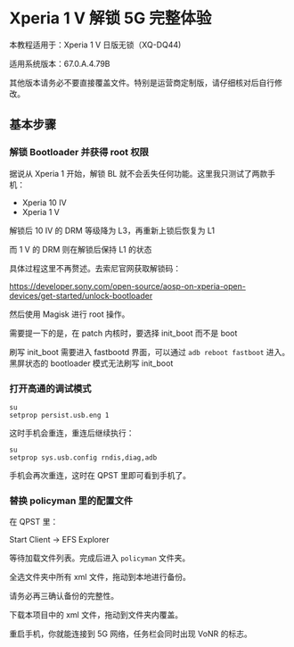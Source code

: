 # Xperia 1 V 解锁 5G 完整体验

本教程适用于：Xperia 1 V 日版无锁（XQ-DQ44)

适用系统版本：67.0.A.4.79B

其他版本请务必不要直接覆盖文件。特别是运营商定制版，请仔细核对后自行修改。

## 基本步骤

### 解锁 Bootloader 并获得 root 权限
据说从 Xperia 1 开始，解锁 BL 就不会丢失任何功能。这里我只测试了两款手机：
* Xperia 10 IV
* Xperia 1 V

解锁后 10 IV 的 DRM 等级降为 L3，再重新上锁后恢复为 L1

而 1 V 的 DRM 则在解锁后保持 L1 的状态

具体过程这里不再赘述。去索尼官网获取解锁码：

https://developer.sony.com/open-source/aosp-on-xperia-open-devices/get-started/unlock-bootloader

然后使用 Magisk 进行 root 操作。

需要提一下的是，在 patch 内核时，要选择 init_boot 而不是 boot

刷写 init_boot 需要进入 fastbootd 界面，可以通过 `adb reboot fastboot` 进入。黑屏状态的 bootloader 模式无法刷写 init_boot

### 打开高通的调试模式

```shell
su
setprop persist.usb.eng 1
```

这时手机会重连，重连后继续执行：


```
su
setprop sys.usb.config rndis,diag,adb
```

手机会再次重连，这时在 QPST 里即可看到手机了。

### 替换 policyman 里的配置文件

在 QPST 里：

Start Client -> EFS Explorer

等待加载文件列表。完成后进入 `policyman` 文件夹。

全选文件夹中所有 xml 文件，拖动到本地进行备份。

请务必再三确认备份的完整性。

下载本项目中的 xml 文件，拖动到文件夹内覆盖。

重启手机，你就能连接到 5G 网络，任务栏会同时出现 VoNR 的标志。
